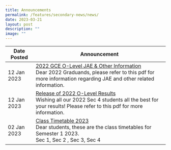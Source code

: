 ```yaml
---
title: Announcements
permalink: /features/secondary-news/news/
date: 2023-03-21
layout: post
description: ""
image: ""
---
```

| Date Posted | Announcement |
| -------- | -------- |
| 12 Jan 2023 | <u>2022 GCE O-Level JAE & Other Information</u><br>Dear 2022 Graduands, please refer to this pdf for more information regarding JAE and other related information. |
| 12 Jan 2023 | <u>Release of 2022 O-Level Results</u><br>Wishing all our 2022 Sec 4 students all the best for your results! Please refer to this pdf for more information. |
| 02 Jan 2023 | <u>Class Timetable 2023</u><br>Dear students, these are the class timetables for Semester 1 2023.<br>Sec 1, Sec 2 , Sec 3, Sec 4 |